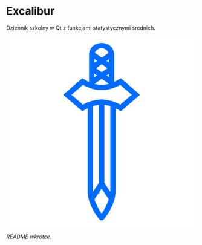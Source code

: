 # Excalibur
Dziennik szkolny w Qt z funkcjami statystycznymi średnich.

<p align="center">
    <img src="/images/logo.png" alt="excalibur-logo">
</p>

*README wkrótce.*